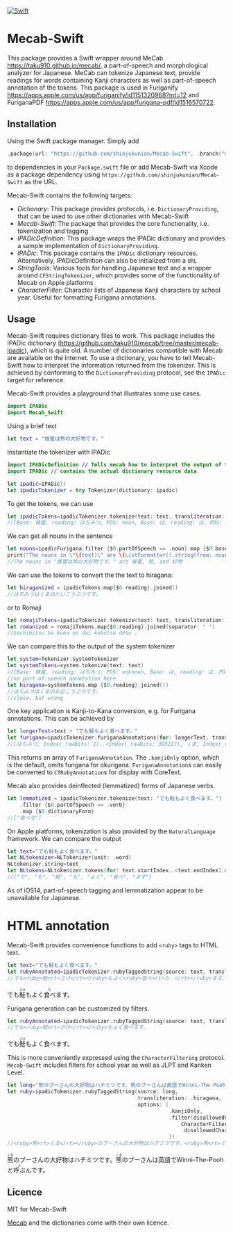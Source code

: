 [![Swift](https://github.com/shinjukunian/Mecab-Swift/actions/workflows/swift.yml/badge.svg?branch=master)](https://github.com/shinjukunian/Mecab-Swift/actions/workflows/swift.yml)

# Mecab-Swift

This package provides a Swift wrapper around MeCab <https://taku910.github.io/mecab/>, a part-of-speech and morphological analyzer for Japanese.
MeCab can tokenize Japanese text, provide readings for words containing Kanji characters as well as part-of-speech annotation of the tokens.
This package is used in Furiganify <https://apps.apple.com/us/app/furiganify/id1151320968?mt=12> and FuriganaPDF <https://apps.apple.com/us/app/furigana-pdf/id1516570722>.

## Installation
Using the Swift package manager. Simply add

```swift
.package(url: "https://github.com/shinjukunian/Mecab-Swift", .branch("master"))
```

to dependencies in your `Package.swift` file or add Mecab-Swift via Xcode as a package dependency using `https://github.com/shinjukunian/Mecab-Swift` as the URL.

Mecab-Swift contains the following targets:

- *Dictionary*: This package provides protocols, i.e. `DictionaryProviding`, that can be used to use other dictionaries with Mecab-Swift
- *Mecab-Swift*: The package that provides the core functionality, i.e. tokenization and tagging
- *IPADicDefinition*: This package wraps the IPADic dictionary and provides a sample implementation of `DictionaryProviding`.
- *IPADic*: This package contains the `IPADic` dictionary resources. Alternatively, IPADicDefinition can also be initialized from a `URL`
- *StringTools*: Various tools for handling Japanese text and a wrapper around `CFStringTokenizer`, which provides some of the functionality of Mecab on Apple platforms
- *CharacterFilter*: Character lists of Japanese Kanji characters by school year. Useful for formatting Furigana annotations.

## Usage
Mecab-Swift requires dictionary files to work. This package includes the IPADic dictionary (<https://github.com/taku910/mecab/tree/master/mecab-ipadic>), which is quite old. A number of dictionaries compatible with Mecab are available on the internet. To use a dictionary, you have to tell Mecab-Swift how to interpret the information returned from the tokenizer. This is achieved by conforming to the `DictionaryProviding` protocol, see the `IPADic` target for reference. 

Mecab-Swift provides a playground that illustrates some use cases. 

```swift
import IPADic
import Mecab_Swift
```

 Using a brief text
 
```swift
let text = "蜂蜜は熊の大好物です。"
```

Instantiate the tokenizer with IPADic

```swift
import IPADicDefinition // Tells mecab how to interpret the output of the IPADic dictionary
import IPADic // contains the actual dictionary resource data.  

let ipadic=IPADic()
let ipadicTokenizer = try Tokenizer(dictionary: ipadic)
```
To get the tokens, we can use

```swift
let ipadicTokens=ipadicTokenizer.tokenize(text: text, transliteration: .hiragana)
//[Base: 蜂蜜, reading: はちみつ, POS: noun, Base: は, reading: は, POS: particle, Base: 熊, reading: くま, POS: noun, Base: の, reading: の, POS: particle, Base: 大, reading: だい, POS: prefix, Base: 好物, reading: こうぶつ, POS: noun, Base: です, reading: です, POS: unknown, Base: 。, reading: 。, POS: symbol]
```

We can get all nouns in the sentence

```swift
let nouns=ipadicFurigana.filter {$0.partOfSpeech == .noun}.map {$0.base}
print("The nouns in \"\(text)\" are \(ListFormatter().string(from: nouns) ?? "")")
//The nouns in "蜂蜜は熊の大好物です。" are 蜂蜜, 熊, and 好物
```

We can use the tokens to convert the the text to hiragana:

```swift
let hiraganized = ipadicTokens.map{$0.reading}.joined()
//はちみつはくまのだいこうぶつです。
```
or to Romaji

```swift
let romajiTokens=ipadicTokenizer.tokenize(text: text, transliteration: .romaji)
let romanized = romajiTokens.map{$0.reading}.joined(separator: " ")
//hachimitsu ha kuma no dai kōbutsu desu 。
```

We can compare this to the output of the system tokenizer

```swift
let system=Tokenizer.systemTokenizer
let systemTokens=system.tokenize(text: text)
//[Base: 蜂蜜, reading: はちみつ, POS: unknown, Base: は, reading: は, POS: unknown, Base: 熊, reading: くま, POS: unknown, Base: の, reading: の, POS: unknown, Base: 大, reading: おお, POS: unknown, Base: 好物, reading: こうぶつ, POS: unknown, Base: です, reading: です, POS: unknown, Base: 。, reading: 。, POS: unknown]
//no part-of-speech annotation here
let hiragana=systemTokens.map {$0.reading}.joined())
//はちみつはくまのおおこうぶつです。
//close, but wrong
```

One key application is Kanji-to-Kana conversion, e.g. for Furigana annotations. This can be achieved by

```swift
let longerText=text + "でも鮭もよく食べます。"
let furigana=ipadicTokenizer.furiganaAnnotations(for: longerText, transliteration: .hiragana, options: [.kanjiOnly])
//[はちみつ, Index(_rawBits: 1)..<Index(_rawBits: 393217), くま, Index(_rawBits: 589825)..<Index(_rawBits: 786433), だい, Index(_rawBits: 983041)..<Index(_rawBits: 1179649), こうぶつ, Index(_rawBits: 1179649)..<Index(_rawBits: 1572865), さけ, Index(_rawBits: 2555905)..<Index(_rawBits: 2752513), た, Index(_rawBits: 3342337)..<Index(_rawBits: 3539713)]
```
This returns an array of `FuriganaAnnotation`. The `.kanjiOnly` option, which is the default, omits furigana for okurigana. `FuriganaAnnotation`s can easily be converted to `CTRubyAnnotation`s for display with CoreText.


Mecab also provides deinflected (lemmatized) forms of Japanese verbs.

```swift
let lemmatized = ipadicTokenizer.tokenize(text: "でも鮭もよく食べます。")
    .filter {$0.partOfSpeech == .verb}
    .map {$0.dictionaryForm}
//["食べる"]
```

On Apple platforms, tokenization is also provided by the `NaturalLanguage` framework. We can compare the output
```swift
let text="でも鮭もよく食べます。"
let NLtokenizer=NLTokenizer(unit: .word)
NLtokenizer.string=text
let NLtokens=NLtokenizer.tokens(for: text.startIndex..<text.endIndex).map{text[$0]}
//["で", "も", "鮭", "も", "よく", "食べ", "ます"]
```
As of iOS14, part-of-speech tagging and lemmatization appear to be unavailable for Japanese.

# HTML annotation
Mecab-Swift provides convenience functions to add `<ruby>` tags to HTML text.

```swift
let text="でも鮭もよく食べます。"
let rubyAnnotated=ipadicTokenizer.rubyTaggedString(source: text, transliteration: .hiragana, options: [.kanjiOnly])
//でも<ruby>鮭<rt>さけ</rt></ruby>もよく<ruby>食べ<rt>た　</rt></ruby>ます。
```
でも<ruby>鮭<rt>さけ</rt></ruby>もよく<ruby>食べ<rt>た　</rt></ruby>ます。

Furigana generation can be customized by filters. 

```swift
let rubyAnnotated=ipadicTokenizer.rubyTaggedString(source: text, transliteration: .hiragana, options: [.kanjiOnly, .filter(disallowedCharacters: Set(["食"]])
//でも<ruby>鮭<rt>さけ</rt></ruby>もよく食べます。
```
でも<ruby>鮭<rt>さけ</rt></ruby>もよく食べます。

This is more conveniently expressed using the `CharacterFiltering` protocol. `Mecab-Swift` includes filters for school year as well as JLPT and Kanken Level.

```Swift
let long="熊のプーさんの大好物はハチミツです。熊のプーさんは英語でWinni-The-Poohと呼ぶんです。"
let ruby=ipadicTokenizer.rubyTaggedString(source: long,
                                          transliteration: .hiragana,
                                          options: [
                                                    .kanjiOnly,
                                                    .filter(disallowedCharacters: 
                                                        CharacterFilter.schoolYear(year: .elementary3)
                                                        .disallowedCharacters, strict: true)
                                                    ])
//<ruby>熊<rt>くま</rt></ruby>のプーさんの大好物はハチミツです。<ruby>熊<rt>くま</rt></ruby>のプーさんは英語でWinni-The-Poohと<ruby>呼ぶ<rt>よ　</rt></ruby>んです。
```
<ruby>熊<rt>くま</rt></ruby>のプーさんの大好物はハチミツです。<ruby>熊<rt>くま</rt></ruby>のプーさんは英語でWinni-The-Poohと<ruby>呼ぶ<rt>よ　</rt></ruby>んです。


## Licence
MIT for Mecab-Swift

[Mecab](https://taku910.github.io/mecab/) and the dictionaries come with their own licence.

